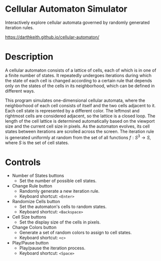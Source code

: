 # Cellular Automaton Simulator

Interactively explore cellular automata governed by randomly generated
iteration rules.

<https://darthkeith.github.io/cellular-automaton/>

# Description

A cellular automaton consists of a lattice of cells, each of which is in one of
a finite number of states.  It repeatedly undergoes iterations during which the
state of each cell is changed according to a certain rule that depends only on
the states of the cells in its neighborhood, which can be defined in different
ways.

This program simulates one-dimensional cellular automata, where the
neighborhood of each cell consists of itself and the two cells adjacent to it.
Each cell state is represented by a different color.  The leftmost and
rightmost cells are considered adjacent, so the lattice is a closed loop.  The
length of the cell lattice is determined automatically based on the viewport
size and the current cell size in pixels.  As the automaton evolves, its cell
states between iterations are scrolled across the screen.  The iteration rule
is generated uniformly at random from the set of all functions
$f: S^{3} \to S$, where $S$ is the set of cell states.

# Controls

* Number of States buttons
  * Set the number of possible cell states.
* Change Rule button
  * Randomly generate a new iteration rule.
  * Keyboard shortcut: `<Enter>`
* Randomize Cells button
  * Set the automaton's cells to random states.
  * Keyboard shortcut: `<Backspace>`
* Cell Size buttons
  * Set the display size of the cells in pixels.
* Change Colors button
  * Generate a set of random colors to assign to cell states.
  * Keyboard shortcut: `<c>`
* Play/Pause button
  * Play/pause the iteration process.
  * Keyboard shortcut: `<Space>`

